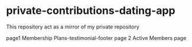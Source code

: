 # private-contributions-dating-app

This repository act as a mirror of my private repository

page1 Membership Plans-testimonial-footer
page 2
Active Members page
